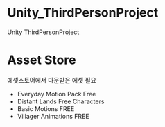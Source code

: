 # Unity_ThirdPersonProject
Unity ThirdPersonProject

# Asset Store
에셋스토어에서 다운받은 에셋 필요
- Everyday Motion Pack Free
- Distant Lands Free Characters
- Basic Motions FREE
- Villager Animations FREE
